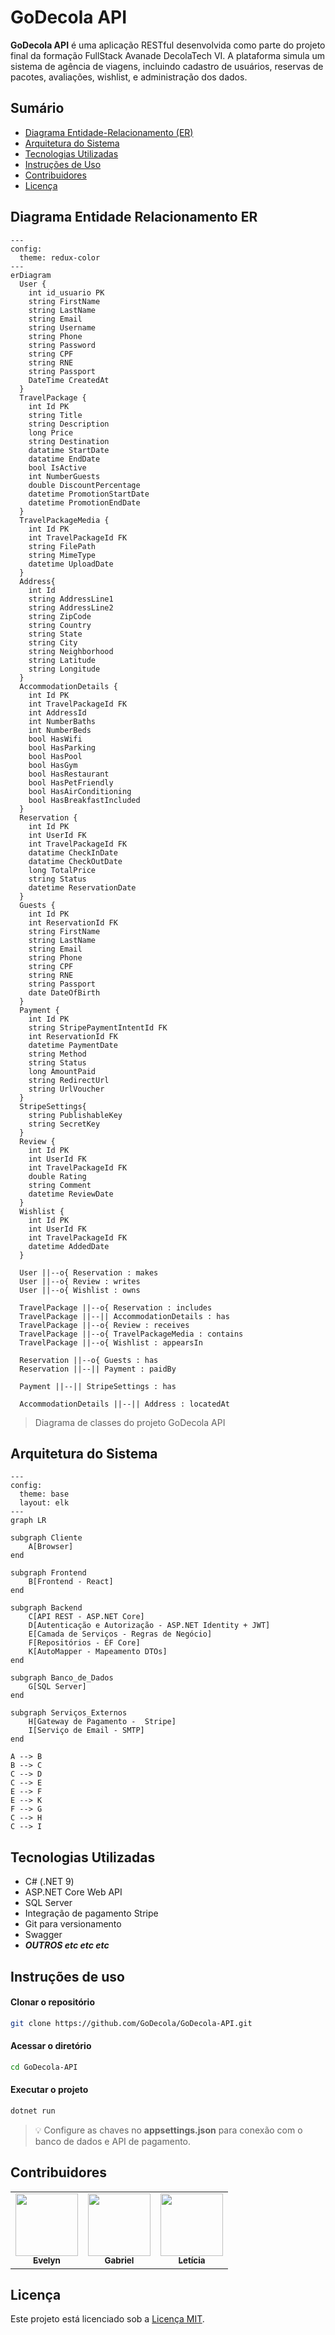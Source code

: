 # GoDecola API

**GoDecola API** é uma aplicação RESTful desenvolvida como parte do projeto final da formação FullStack Avanade DecolaTech VI. A plataforma simula um sistema de agência de viagens, incluindo cadastro de usuários, reservas de pacotes, avaliações, wishlist, e administração dos dados.


## Sumário

- [Diagrama Entidade-Relacionamento (ER)](#diagrama-entidade-relacionamento-er)
- [Arquitetura do Sistema](#arquitetura-do-sistema)
- [Tecnologias Utilizadas](#tecnologias-utilizadas)
- [Instruções de Uso](#instruções-de-uso)
- [Contribuidores](#contribuidores)
- [Licença](#licença)


## Diagrama Entidade Relacionamento ER

```mermaid
---
config:
  theme: redux-color
---
erDiagram
  User {
    int id_usuario PK
    string FirstName
    string LastName
    string Email
    string Username
    string Phone
    string Password
    string CPF
    string RNE
    string Passport
    DateTime CreatedAt
  }
  TravelPackage {
    int Id PK
    string Title
    string Description
    long Price
    string Destination
    datatime StartDate
    datatime EndDate
    bool IsActive
    int NumberGuests
    double DiscountPercentage
    datetime PromotionStartDate
    datetime PromotionEndDate
  }
  TravelPackageMedia {
    int Id PK
    int TravelPackageId FK
    string FilePath
    string MimeType
    datetime UploadDate
  }
  Address{
    int Id
    string AddressLine1
    string AddressLine2
    string ZipCode
    string Country
    string State
    string City
    string Neighborhood
    string Latitude
    string Longitude
  }
  AccommodationDetails {
    int Id PK
    int TravelPackageId FK
    int AddressId
    int NumberBaths
    int NumberBeds
    bool HasWifi
    bool HasParking
    bool HasPool
    bool HasGym
    bool HasRestaurant
    bool HasPetFriendly
    bool HasAirConditioning
    bool HasBreakfastIncluded
  }
  Reservation {
    int Id PK
    int UserId FK
    int TravelPackageId FK
    datatime CheckInDate
    datatime CheckOutDate
    long TotalPrice
    string Status
    datetime ReservationDate
  }
  Guests {
    int Id PK
    int ReservationId FK
    string FirstName
    string LastName
    string Email
    string Phone
    string CPF
    string RNE
    string Passport
    date DateOfBirth
  }
  Payment {
    int Id PK
    string StripePaymentIntentId FK
    int ReservationId FK
    datetime PaymentDate
    string Method
    string Status
    long AmountPaid
    string RedirectUrl
    string UrlVoucher
  }
  StripeSettings{
    string PublishableKey
    string SecretKey
  }
  Review {
    int Id PK
    int UserId FK
    int TravelPackageId FK
    double Rating
    string Comment
    datetime ReviewDate
  }
  Wishlist {
    int Id PK
    int UserId FK
    int TravelPackageId FK
    datetime AddedDate
  }

  User ||--o{ Reservation : makes
  User ||--o{ Review : writes
  User ||--o{ Wishlist : owns

  TravelPackage ||--o{ Reservation : includes
  TravelPackage ||--|| AccommodationDetails : has
  TravelPackage ||--o{ Review : receives
  TravelPackage ||--o{ TravelPackageMedia : contains
  TravelPackage ||--o{ Wishlist : appearsIn

  Reservation ||--o{ Guests : has
  Reservation ||--|| Payment : paidBy

  Payment ||--|| StripeSettings : has

  AccommodationDetails ||--|| Address : locatedAt
```

> Diagrama de classes do projeto GoDecola API

## Arquitetura do Sistema

```mermaid
---
config:
  theme: base
  layout: elk
---
graph LR

subgraph Cliente
    A[Browser]
end

subgraph Frontend
    B[Frontend - React]
end

subgraph Backend
    C[API REST - ASP.NET Core]
    D[Autenticação e Autorização - ASP.NET Identity + JWT] 
    E[Camada de Serviços - Regras de Negócio]
    F[Repositórios - EF Core]
    K[AutoMapper - Mapeamento DTOs]
end

subgraph Banco_de_Dados
    G[SQL Server]
end

subgraph Serviços_Externos
    H[Gateway de Pagamento -  Stripe]
    I[Serviço de Email - SMTP]
end

A --> B
B --> C
C --> D
C --> E
E --> F
E --> K
F --> G
C --> H
C --> I
```

## Tecnologias Utilizadas

- C# (.NET 9)
- ASP.NET Core Web API
- SQL Server
- Integração de pagamento Stripe
- Git para versionamento
- Swagger
- **_OUTROS etc etc etc_**

## Instruções de uso

#### Clonar o repositório
``` bash
git clone https://github.com/GoDecola/GoDecola-API.git 
```
#### Acessar o diretório
``` bash
cd GoDecola-API
```
#### Executar o projeto
```bash
dotnet run
```
> 💡 Configure as chaves no **appsettings.json** para conexão com o banco de dados e API de pagamento.

## Contribuidores

<table>
  <tr>
    <td align="center">
      <a href="https://github.com/EvelynCunha">
        <img src="https://github.com/EvelynCunha.png" width="100px">
        <br>
        <sub>
          <b>Evelyn</b>
        </sub>
      </a>
    </td>
    <td align="center">
      <a href="https://github.com/GabrielQuinteiro">
        <img src="https://github.com/GabrielQuinteiro.png" width="100px">
        <br>
        <sub>
          <b>Gabriel</b>
        </sub>
      </a>
    </td>
    <td align="center">
      <a href="https://github.com/lettymoon">
        <img src="https://github.com/lettymoon.png" width="100px">
        <br>
        <sub>
          <b>Letícia</b>
        </sub>
      </a>
    </td>
  </tr>
</table>

## Licença
Este projeto está licenciado sob a [Licença MIT](LICENSE).
